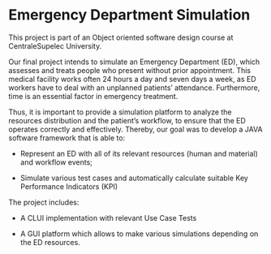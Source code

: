 # Emergency Department Simulation

This project is part of an Object oriented software design course at CentraleSupelec University.

Our final project intends to simulate an Emergency Department (ED), which assesses and treats people who present without prior appointment. This medical facility works often 24 hours a day and seven days a week, as ED workers have to deal with an unplanned patients’ attendance. Furthermore, time is an essential factor in emergency treatment. 

Thus, it is important to provide a simulation platform to analyze the resources distribution and the patient’s workflow, to ensure that the ED operates correctly and effectively. Thereby, our goal was to develop a JAVA software framework that is able to:

- Represent an ED with all of its relevant resources (human and material) and workflow events;

- Simulate various test cases and automatically calculate suitable Key Performance Indicators
(KPI)

The project includes:

- A CLUI implementation with relevant Use Case Tests 

- A GUI platform which allows to make various simulations depending on the ED resources.
